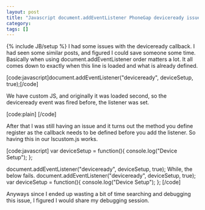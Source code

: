 ```yaml
---
layout: post
title: "Javascript document.addEventListener PhoneGap deviceready issues"
category:
tags: []
---
```

{% include JB/setup %}
I had some issues with the deviceready callback. I had seen some similar posts, and figured I could save someone some time. Basically when using document.addEventListener order matters a lot. It all comes down to exactly when this line is loaded and what is already defined. 

[code:javascript]document.addEventListener("deviceready", deviceSetup, true);[/code]

We have custom JS, and originally it was loaded second, so the 
deviceready event was fired before, the listener was set. 

[code:plain]
        <script type="text/javascript" charset="utf-8" src="lscustom.js"></script> 
        <script type="text/javascript" charset="utf-8" src="phonegap.js"></script> 
[/code]

After that I was still having an issue and it turns out the method you 
define register as the callback needs to be defined before you add the 
listener. 
So having this in our lscustom.js works. 

[code:javascript]
var deviceSetup = function(){ 
  console.log("Device Setup"); 
}; 

document.addEventListener("deviceready", deviceSetup, true); 
While, the below fails. 
document.addEventListener("deviceready", deviceSetup, true); 
var deviceSetup = function(){ 
  console.log("Device Setup"); 
}; 
[/code]

Anyways since I ended up wasting a bit of time searching and debugging this issue, I figured I would share my debugging session. 